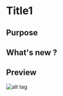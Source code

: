 # Title1
## Purpose
## What's new ?

## Preview
![alt tag](https://raw.githubusercontent.com/NTakit/N_Mgmt/)
